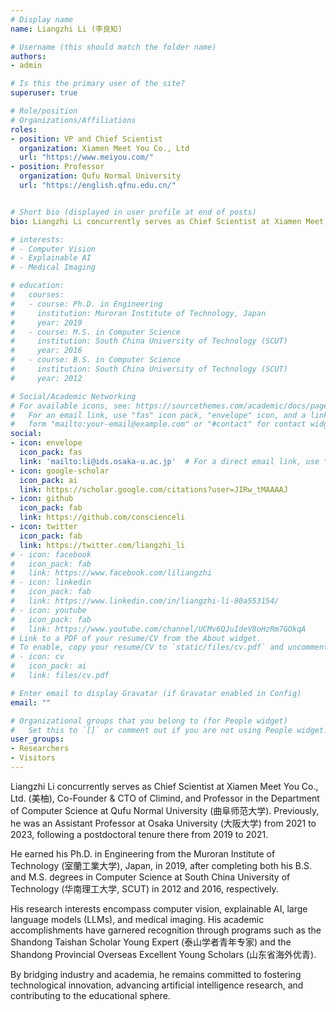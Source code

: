```yaml
---
# Display name
name: Liangzhi Li (李良知)

# Username (this should match the folder name)
authors:
- admin

# Is this the primary user of the site?
superuser: true

# Role/position
# Organizations/Affiliations
roles:
- position: VP and Chief Scientist
  organization: Xiamen Meet You Co., Ltd
  url: "https://www.meiyou.com/"
- position: Professor
  organization: Qufu Normal University
  url: "https://english.qfnu.edu.cn/"


# Short bio (displayed in user profile at end of posts)
bio: Liangzhi Li concurrently serves as Chief Scientist at Xiamen Meet You Co., Ltd. (美柚), Co-Founder & CTO of Climind, and Professor in the Department of Computer Science at Qufu Normal University (曲阜师范大学). Previously, he was an Assistant Professor at Osaka University (大阪大学) from 2021 to 2023, following a postdoctoral tenure there from 2019 to 2021. He earned his Ph.D. in Engineering from the Muroran Institute of Technology (室蘭工業大学), Japan, in 2019, after completing both his B.S. and M.S. degrees in Computer Science at South China University of Technology (华南理工大学, SCUT) in 2012 and 2016, respectively. His research interests encompass computer vision, explainable AI, large language models (LLMs), and medical imaging. His academic accomplishments have garnered recognition through programs such as the Shandong Taishan Scholar Young Expert (泰山学者青年专家) and the Shandong Provincial Overseas Excellent Young Scholars (山东省海外优青). By bridging industry and academia, he remains committed to fostering technological innovation, advancing artificial intelligence research, and contributing to the educational sphere.

# interests:
# - Computer Vision
# - Explainable AI
# - Medical Imaging

# education:
#   courses:
#   - course: Ph.D. in Engineering
#     institution: Muroran Institute of Technology, Japan
#     year: 2019
#   - course: M.S. in Computer Science
#     institution: South China University of Technology (SCUT)
#     year: 2016
#   - course: B.S. in Computer Science
#     institution: South China University of Technology (SCUT)
#     year: 2012

# Social/Academic Networking
# For available icons, see: https://sourcethemes.com/academic/docs/page-builder/#icons
#   For an email link, use "fas" icon pack, "envelope" icon, and a link in the
#   form "mailto:your-email@example.com" or "#contact" for contact widget.
social:
- icon: envelope
  icon_pack: fas
  link: 'mailto:li@ids.osaka-u.ac.jp'  # For a direct email link, use "mailto:test@example.org".
- icon: google-scholar
  icon_pack: ai
  link: https://scholar.google.com/citations?user=JIRw_tMAAAAJ
- icon: github
  icon_pack: fab
  link: https://github.com/conscienceli
- icon: twitter
  icon_pack: fab
  link: https://twitter.com/liangzhi_li
# - icon: facebook
#   icon_pack: fab
#   link: https://www.facebook.com/liliangzhi
# - icon: linkedin
#   icon_pack: fab
#   link: https://www.linkedin.com/in/liangzhi-li-80a553154/
# - icon: youtube
#   icon_pack: fab
#   link: https://www.youtube.com/channel/UCMv6QJuIdeV8oHzRm7GOkqA
# Link to a PDF of your resume/CV from the About widget.
# To enable, copy your resume/CV to `static/files/cv.pdf` and uncomment the lines below.
# - icon: cv
#   icon_pack: ai
#   link: files/cv.pdf

# Enter email to display Gravatar (if Gravatar enabled in Config)
email: ""

# Organizational groups that you belong to (for People widget)
#   Set this to `[]` or comment out if you are not using People widget.
user_groups:
- Researchers
- Visitors
---
```


Liangzhi Li concurrently serves as Chief Scientist at Xiamen Meet You Co., Ltd. (美柚), Co-Founder & CTO of Climind, and Professor in the Department of Computer Science at Qufu Normal University (曲阜师范大学). Previously, he was an Assistant Professor at Osaka University (大阪大学) from 2021 to 2023, following a postdoctoral tenure there from 2019 to 2021.

He earned his Ph.D. in Engineering from the Muroran Institute of Technology (室蘭工業大学), Japan, in 2019, after completing both his B.S. and M.S. degrees in Computer Science at South China University of Technology (华南理工大学, SCUT) in 2012 and 2016, respectively.

His research interests encompass computer vision, explainable AI, large language models (LLMs), and medical imaging. His academic accomplishments have garnered recognition through programs such as the Shandong Taishan Scholar Young Expert (泰山学者青年专家) and the Shandong Provincial Overseas Excellent Young Scholars (山东省海外优青).

By bridging industry and academia, he remains committed to fostering technological innovation, advancing artificial intelligence research, and contributing to the educational sphere.
